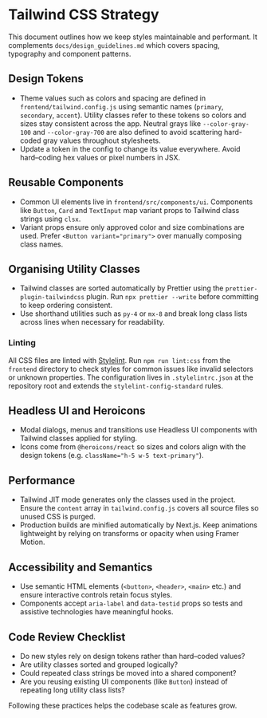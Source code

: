 # Tailwind CSS Strategy

This document outlines how we keep styles maintainable and performant.
It complements `docs/design_guidelines.md` which covers spacing,
typography and component patterns.

## Design Tokens

- Theme values such as colors and spacing are defined in
  `frontend/tailwind.config.js` using semantic names
  (`primary`, `secondary`, `accent`). Utility classes refer to these tokens
  so colors and sizes stay consistent across the app. Neutral grays like
  `--color-gray-100` and `--color-gray-700` are also defined to avoid
  scattering hard-coded gray values throughout stylesheets.
- Update a token in the config to change its value everywhere.
  Avoid hard–coding hex values or pixel numbers in JSX.

## Reusable Components

- Common UI elements live in `frontend/src/components/ui`.
  Components like `Button`, `Card` and `TextInput` map variant props
  to Tailwind class strings using `clsx`.
- Variant props ensure only approved color and size combinations are used.
  Prefer `<Button variant="primary">` over manually composing class names.

## Organising Utility Classes

- Tailwind classes are sorted automatically by Prettier using the
  `prettier-plugin-tailwindcss` plugin. Run `npx prettier --write` before
  committing to keep ordering consistent.
- Use shorthand utilities such as `py-4` or `mx-8` and break long class
  lists across lines when necessary for readability.

### Linting

All CSS files are linted with [Stylelint](https://stylelint.io/).
Run `npm run lint:css` from the `frontend` directory to check styles
for common issues like invalid selectors or unknown properties.
The configuration lives in `.stylelintrc.json` at the repository root
and extends the `stylelint-config-standard` rules.

## Headless UI and Heroicons

- Modal dialogs, menus and transitions use Headless UI components with
  Tailwind classes applied for styling.
- Icons come from `@heroicons/react` so sizes and colors align with the
  design tokens (e.g. `className="h-5 w-5 text-primary"`).

## Performance

- Tailwind JIT mode generates only the classes used in the project.
  Ensure the `content` array in `tailwind.config.js` covers all source
  files so unused CSS is purged.
- Production builds are minified automatically by Next.js. Keep animations
  lightweight by relying on transforms or opacity when using Framer Motion.

## Accessibility and Semantics

- Use semantic HTML elements (`<button>`, `<header>`, `<main>` etc.) and
  ensure interactive controls retain focus styles.
- Components accept `aria-label` and `data-testid` props so tests and
  assistive technologies have meaningful hooks.

## Code Review Checklist

- Do new styles rely on design tokens rather than hard–coded values?
- Are utility classes sorted and grouped logically?
- Could repeated class strings be moved into a shared component?
- Are you reusing existing UI components (like `Button`) instead of repeating
  long utility class lists?

Following these practices helps the codebase scale as features grow.
